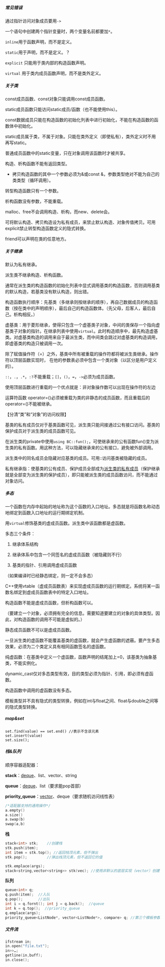 ##### 常见错误

通过指针访问对象成员要用`->`

一个语句中创建两个指针变量时，两个变量名前都要加`*`。

`inline`用于函数声明，而不是定义。

`static`用于声明，而不是定义。？

`explicit` 只能用于类内部的构造函数声明。

`virtual` 用于类内成员函数声明，而不是类外定义。

##### 关于类

const成员函数、const对象只能调用const成员函数。

static成员函数只能访问static成员/函数（也不能使用this）。

const数据成员只能在构造函数的初始化列表中进行初始化，不能在构造函数的函数体中初始化。

static成员属于类，不属于对象。只能在类外定义（即使私有），类外定义时不用再写static。

普通成员函数中的static变量，只在对象调用该函数时才被共享。

构造、析构函数不能有返回类型。

- 拷贝构造函数的其中一个参数必须为&或const &，参数类型绝对不能为自己的类类型（循环调用）。

转型构造函数只有一个参数。

析构函数没有参数，不能重载。

malloc、free不会调用构造、析构，而new、delete会。

可将默认构造、拷贝构造设为私有成员，来禁止默认构造、对象传值拷贝。可用explicit禁止转型构造函数定义的隐式转换。

friend可以声明在类的任意地方。

##### 关于继承

默认为私有继承。

派生类不继承构造、析构函数。

通常在派生类的构造函数的初始化列表中显式调用基类的构造函数，否则调用基类的默认构造，若基类没有默认构造，则出错。

构造函数执行顺序：先基类（多继承则按继承的顺序），再自己数据成员的构造函数（按在类中的声明顺序），最后自己的构造函数体。（先父母，后客人，最后自己。析构相反。）

虚基类：用于菱形继承，使得只包含一个虚基类子对象，中间的类保存一个指向虚基类子对象的指针。在继承列表中使用`virtual`。此时构造顺序中，最先构造虚基类。对虚基类构造的调用来自于最派生类，而中间类会跳过对虚基类的构造调用，即虚基类的构造只被调用一次。

除了赋值操作符（=）之外，基类中所有被重载的操作符都将被派生类继承。操作符以顶层函数实现时， 在他的参数表必须中包含一个类对象（以区分是用户定义的）。 

`::`，`.`，`.*`，`:?`不能重载；`[]`，`()`，`=`，`->`必须为成员函数。

使用顶层函数进行重载的一个优点就是：非对象操作数可以出现在操作符的左边

运算符函数 operator=()必须被重载为类的非静态的成员函数，而且重载后的operator=()不能被继承。

【分清“类”和“对象”的访问权限】

基类的私有成员仅对于基类函数可见，派生类只能间接通过公有接口访问。基类的保护成员对于派生类的成员函数可见。

在派生类的private中使用`using BC::fun();`，可使继承来的公有函数fun()变为派生类的私有函数。用这种方法，可以隐藏继承来的公有接口，避免被外部调用。

派生类中的同名成员会隐藏对应基类的成员。可用::访问基类被隐藏的成员。

私有继承指：使基类的公有成员、保护成员全部成为<u>派生类的私有成员</u>（保护继承就是全部变为派生类的保护成员），即只能被派生类的成员函数访问，而不能通过对象访问。

##### 多态

一个函数在内存中起始的地址称为这个函数的入口地址。多态就是将函数名称动态地绑定到函数入口地址的运行期绑定机制。

用`virtual`修饰基类的虚成员函数。派生类中该函数都是虚函数。

多态三个条件：

1. 继承体系结构

2. 继承体系中包含一个同签名的虚成员函数（被隐藏则不行）

3. 基类的指针、引用调用虚成员函数

（如果编译时已经静态绑定，则一定不会多态）

C++使用vtable（虚成员函数表）来实现虚成员函数的运行期绑定。系统将某一函数名绑定到虚成员函数表中的特定入口地址。

构造函数不能是虚成员函数，但析构函数可以。

（要建立一个对象，必须拥有完全的信息。需要知道要建立的对象的具体类型。因此，对构造函数的调用不可能是虚拟的。）

静态成员函数不可以是虚成员函数。

一旦派生类的虚函数不能覆盖基类的虚函数，就会产生虚函数的遮蔽。要产生多态效果，必须为二个类定义具有相同函数签名的虚函数。

纯虚函数：在基类中定义一个虚函数，函数声明的结尾加上=0，该基类为抽象基类，不能实例化。

dynamic_cast仅对多态类型有效，目的类型必须为指针、引用，即必须有虚函数。

构造函数中调用的虚函数没有多态。

模板类型并不具有隐式的类型转换，例如在int与float之间、float与double之间等的隐式类型转换。



##### map&set

```
set.find(value) == set.end() //表示不含该元素
set.insert(value)
set.size();
```





##### 栈&队列

顺序容器适配器：

**stack**：<u>deque</u>、list、vector、string

**queue**：<u>deque</u>、list（要求能pop首部）

**priority_queue**：<u>vector</u>、deque（要求随机访问线性表）

```c++
/*适配器支持的通用操作*/
a.empty()
a.size()
a.swap(b)
swap(a,b)
```

**栈**

```c++
stack<int> stk;    //创建栈
stk.push(item);
int item = stk.top(); //返回栈顶元素，但不弹出
stk.pop();         //弹出栈顶元素，但不返回它的值

stk.emplace(args);
stack<string,vector<string>> stk(vec); //使用非默认的底层实现（vector）创建栈
```

**队列**

<queue>

```c++
queue<int> q;
q.push(item);  //入队
q.pop();       //出队
int i = q.fornt(); int j = q.back();  //queue
int k = q.top();  //priority_queue
q.emplace(args);
priority_queue<ListNode*, vector<ListNode*>, compare> q; //第三个模板参数为比较谓语（compare是类，包含一个public的重载的operator()比较函数，若进行>比较，则生成升序序列，出队的是最小值）
```

##### 文件流

<fstream>

```c++
ifstream in;
in.open("file.txt");
in>>…;
getline(in,buff);
in.close();
```

